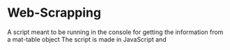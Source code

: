 # Web-Scrapping
A script meant to be running in the console for getting the information from a mat-table object
The script is made in JavaScript and 
